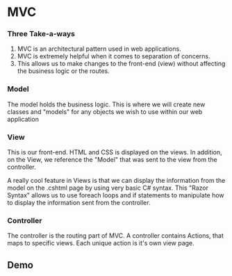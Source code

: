 # MVC

### Three Take-a-ways


1. MVC is an architectural pattern used in web applications.
1. MVC is extremely helpful when it comes to separation of concerns.
1. This allows us to make changes to the front-end (view) without
affecting the business logic or the routes.

### Model
The model holds the business logic. This is where
we will create new classes and "models" for any objects
we wish to use within our web application

### View
This is our front-end. HTML and CSS is displayed on
the views. In addition, on the View, we reference the "Model"
that was sent to the view from the controller.

A really cool feature in Views is that we can display the information
from the model on the .cshtml page by using very basic C# syntax.
This "Razor Syntax" allows us to use foreach loops and if statements
to manipulate how to display the information sent from the controller.


### Controller
The controller is the routing part of MVC. A controller contains
Actions, that maps to specific views. Each unique action is it's own
view page.

## Demo

